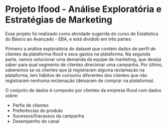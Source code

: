 # Projeto Ifood - Análise Exploratória e Estratégias de Marketing

Esse projeto foi realizado como atividade sugerida do curso de Estatística do Básico ao Avançado - EBA, e está dividido em três partes:

Primeiro a análise exploratória do dataset que contém dados de perfil de clientes da plataforma Ifood e seus gastos na plataforma. Na segunda parte, vamos solucionar uma demanda da equipe de marketing, que deseja saber para qual segmento de clientes direcionar uma campanha. Por último, saberemos se os clientes que já registraram alguma reclamação na plataforma, tem hábitos de consumo diferentes dos clientes que não registraram nenhuma reclamação (deixaram de comprar na plataforma).

O conjunto de dados é composto por clientes da empresa Ifood com dados sobre:

- Perfis de clientes
- Preferências do produto
- Sucessos/fracassos da campanha
-  Desempenho do canal

